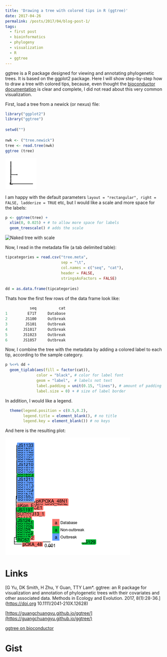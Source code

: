 ```yaml
---
title: 'Drawing a tree with colored tips in R (ggtree)'
date: 2017-04-26
permalink: /posts/2017/04/blog-post-1/
tags:
  - first post
  - bioinformatics
  - phylogeny
  - visualization
  - R
  - ggtree
---
```


ggtree is a R package designed for viewing and annotating phylogenetic trees. It is based on the ggplot2 package. Here I will show step-by-step how to draw a tree with colored tips, because, even thought the [bioconductor documentation](https://bioconductor.org/packages/devel/bioc/vignettes/ggtree/inst/doc/ggtree.html) is clear and complete, I did not read about this very common visualization.

First, load a tree from a newick (or nexus) file:
```R
library("ggplot2")
library("ggtree")

setwd("")

nwk <- ("tree.newick")
tree <- read.tree(nwk)
ggtree (tree)

```

![Naked tree](201704_Rplot_01.png)


I am happy with the default parameters `layout = "rectangular", right = FALSE, ladderize = TRUE` etc, but I would like a scale and more space for the labels:

```R
p <- ggtree(tree) + 
  xlim(0, 0.025) + # to allow more space for labels
  geom_treescale() # adds the scale
```
![Naked tree with scale](201704_Rplot_02.png)

Now, I read in the metadata file (a tab delimited table):

```R
tipcategories = read.csv("tree.meta", 
                         sep = "\t",
                         col.names = c("seq", "cat"), 
                         header = FALSE, 
                         stringsAsFactors = FALSE)

dd = as.data.frame(tipcategories)
```
Thats how the first few rows of the data frame look like:

```R
           seq          cat
1         E71T     Database
2        JS100     Outbreak
3        JS101     Outbreak
4       JS1017     Outbreak
5       JS1023     Outbreak
6       JS1057     Outbreak
```
Now, I combine the tree with the metadata by adding a colored label to each tip, according to the sample category. 


```R
p %<+% dd + 
  geom_tiplab(aes(fill = factor(cat)),
              color = "black", # color for label font
              geom = "label",  # labels not text
              label.padding = unit(0.15, "lines"), # amount of padding around the labels
              label.size = 0) + # size of label border
```
In addition, I would like a legend.
```R
  theme(legend.position = c(0.5,0.2), 
        legend.title = element_blank(), # no title
        legend.key = element_blank()) # no keys
```

And here is the resulting plot:


![Final tree](201704_Rplot_04.png)


# Links

[G Yu, DK Smith, H Zhu, Y Guan, TTY Lam*. ggtree: an R package for visualization and annotation of phylogenetic trees with their covariates and other associated data. Methods in Ecology and Evolution. 2017, 8(1):28-36.](https://doi.org 10.1111/2041-210X.12628)

[https://guangchuangyu.github.io/ggtree/](https://guangchuangyu.github.io/ggtree/)

[ggtree on bioconductor](https://bioconductor.org/packages/release/bioc/html/ggtree.html)


# Gist

<script src="https://gist.github.com/aschuerch/2e467eb8c49fe0f81bddff667ced88fe.js"></script>
